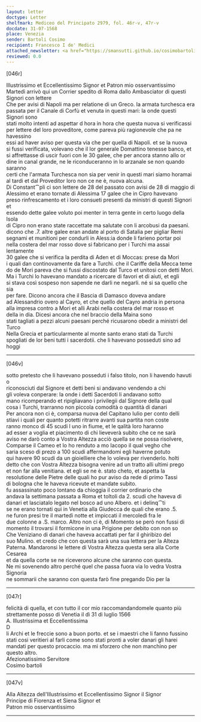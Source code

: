 ```yaml
---
layout: letter
doctype: Letter
shelfmark: Mediceo del Principato 2979, fol. 46r-v, 47r-v
docdate: 31-07-1568
place: Venezia
sender: Bartoli Cosimo
recipient: Francesco I de' Medici
attached_newsletter: <a href="https://smansutti.github.io/cosimobartoli/texts/3080_092/">3080_092</a>
reviewed: 0.0
---
```


[046r]  
  
  
Illustrissimo et Eccellentissimo Signor et Patron mio osservantissimo  
Martedì arrivò qui un Corrier spedito di Roma dallo Ambasciator di questi Signori con lettere  
Che per avisi di Napoli ma per relatione di un Greco. la armata turchesca era  
passata per il Canale di Corfù et venuta in questi mari: la onde questi Signori sono  
stati molto intenti ad aspettar d hora in hora che questa nuova si verificassi  
per lettere del loro proveditore, come pareva più ragionevole che pa ne havessino  
essi ad haver aviso per questa via che per quella di Napoli. et se la nuova  
si fussi verificata, volevano che il lor generale Domattino tenesse banco, et  
si affrettasse di uscir fuori con le 30 galee, che per ancora stanno allo or  
dine in canal grande, ne le riconduceranno in lo arzanale se non quando saranno  
certi che l'armata Turchesca non sia per venir in questi mari siamo horamai  
al tardi et dal Proveditor loro non ce ne è, nuova alcuna.  
Di Constant⁀pli ci son lettere de 28 del passato con avisi de 28 di maggio di  
Alessimo et erano tornate di Alessima 17 galee che in Cipro havevano  
preso rinfrescamento et i loro consueti presenti da ministri di questi Signori et  
essendo dette galee voluto poi menter in terra gente in certo luogo della Isola  
di Cipro non erano state raccettate ma salutate con li arcobusi da paesani.  
dicono che .7. altre galee eran andate al porto di Satalia per pigliar Remi  
segnami et munitioni per condurli in Aless:ia donde li farieno portar poi  
nella costera del mar rosso dove si fabricano per i Turchi ma assai lentamente  
30 galee che si verifica la perdita di Aden et di Moccas: prese da Mori  
i quali dan continovamente da fare a Turchi. che il Cariffe della Mecca teme  
do de Mori pareva che si fussi discostato dal Turco et unitosi con detti Mori.  
Ma i Turchi lo havevano mandato a ricercare di favori et di aiuti, et egli  
si stava così sospeso non sapende ne darli ne negarli. né si sa quello che sia  
per fare. Dicono ancora che il Bascia di Damasco doveva andare  
ad Alessandrio overo al Cayro, et che quello del Cayro andria in persona  
alla impresa contro a Mori et alli Arabi nella costera del mar rosso et  
della in dia. Dicesi ancora che nel braccio della Maina sono  
stati tagliati a pezzi alcuni paesani perché ricusarono obedir a ministri del Turco  
Nella Grecia et particularmente al monte santo erano stati da Turchi  
spogliati de lor beni tutti i sacerdotii. che li havevano posseduti sino ad hoggi  
  
---  

[046v]  
  
  
sotto pretesto che li havevano posseduti i falso titolo, non li havendo havuti o  
riconosciuti dal Signore et detti beni si andavano vendendo a chi  
gli voleva conperare: la onde i detti Sacerdoti li andavano sotto  
mano ricomperando et ripigliavano i privilegii dal Signore della qual  
cosa i Turchi, trarranno non piccola comodità o quantità di danari  
Per ancora non ci è, comparsa nuova del Capitano Iulio per conto delli  
stiavi i quali per quanto potetti ritrarre avanti sua partita non coste  
ranno monco di 45 scudi l uno in fiume, et le qalità loro haranno  
ad esser a voglia et piacimento di chi lieveverà subito che ce ne sarà  
aviso ne darò conto a Vostra Altezza acciò quella se ne possa risolvere,  
Comparse il Cameo et lo ho renduto a mo Iacopo il qual vegho che  
saria sceso di prezo a 100 scudi affermandomi egli haverne potuto  
qui havere 90 scudi da un gioielliere che lo voleva per rivenderlo. holti  
detto che con Vostra Altezza bisogna venire ad un tratto alli ultimi prego  
et non far alla venitiana. et egli se ne è. stato cheto, et aspetta la  
resolutione delle Pietre delle quali ho pur aviso da rede di primo Tassi  
di bologna che le haveva ricevute et mandate subito.  
fu assassinato poco lontano da chioggia il corrier ordinario che  
andava la settimana passata a Roma et toltoli da 2. scudi che haveva di  
danari et lasciatalo legato nel bosco ad uno Albero. et i delinq⁀ti  
se ne erano tornati qui in Venetia alla Giudecca de quali che erano .5.  
ne furon presi tre il martedì notte et impiccati il mercoledì fra le  
due colonne a .S. marco. Altro non ci è, di Momento se però non fussi di  
momento il trovarsi il formicone in una Prigione per debito con non so  
Che Veniziano di danari che haveva accattati per far il ghiribizo del  
suo Mulino. et credo che con questa sarà una sua lettera per la Alteza  
Paterna. Mandaronsi le lettere di Vostra Altezza questa sera alla Corte Cesarea  
et da quella corte se ne riceverono alcune che saranno con questa.  
Ne mi sovenendo altro perché quel che passa fuora via lo vedra Vostra Signoria  
ne sommarii che saranno con questa farò fine pregando Dio per la  
  
---  

[047r]  
  
  
felicità di quella, et con tutto il cor mio raccomandandomele quanto più  
strettamente posso di Venetia il dì 31 di luglio 1566  
A. Illustrissima et Eccellentissima  
D  
li Archi et le freccie sono a buon porto. et se i maestri che li fanno fussino  
stati cosi veritieri al farli come sono stati pronti a voler danari gli harei  
mandati per questo procaccio. ma mi sforzero che non manchino per questo altro.  
Afezionatissimo Servitore  
Cosimo bartoli  
  
---  

[047v]  
  
  
Alla Altezza dell'Illustrissimo et Eccellentissimo Signor il Signor  
Principe di Fiorenza et Siena Signor et  
Patron mio osservantissimo  
  
---  

